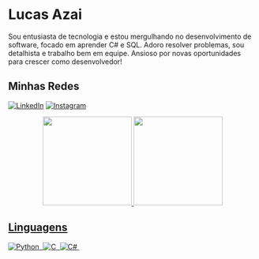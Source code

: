 
# Lucas Azai

Sou entusiasta de tecnologia e estou mergulhando no desenvolvimento de software, focado em aprender C# e SQL. Adoro resolver problemas, sou detalhista e trabalho bem em equipe. Ansioso por novas oportunidades para crescer como desenvolvedor!


## Minhas Redes

[![LinkedIn](https://img.shields.io/badge/LinkedIn-0077B5?style=for-the-badge&logo=linkedin&logoColor=fff)](https://www.linkedin.com/in/lucas-azai) [![Instagram](https://img.shields.io/badge/Instagram-%23E4405F?style=for-the-badge&logo=instagram&logoColor=fff)](https://www.instagram.com/azai_technomad/)



<div align="center">
  <a href="https://github.com/lucas-azai">
  <img height="180em" src="https://github-readme-stats.vercel.app/api?username=lucas-azai&show_icons=true&theme=tokyonight&include_all_commits=true&count_private=true"/>
  <img height="180em" src="https://github-readme-stats.vercel.app/api/top-langs/?username=lucas-azai&layout=compact&langs_count=7&theme=tokyonight"/>
</div>



## Linguagens
![Python](https://img.shields.io/badge/Python-0D1117?style=for-the-badge&logo=python)&nbsp;
![C](https://img.shields.io/badge/C-0D1117?style=for-the-badge&logo=c)&nbsp;
![C#](https://img.shields.io/badge/C%23-0D1117?style=for-the-badge&logo=c-sharp&logoColor=823085)&nbsp;




